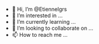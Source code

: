 - 👋 Hi, I’m @Etiennelgrs
- 👀 I’m interested in ...
- 🌱 I’m currently learning ...
- 💞️ I’m looking to collaborate on ...
- 📫 How to reach me ...

<!---
Etiennelgrs/Etiennelgrs is a ✨ special ✨ repository because its `README.md` (this file) appears on your GitHub profile.
You can click the Preview link to take a look at your changes.
--->
